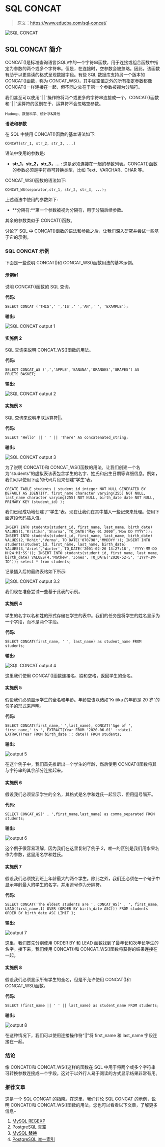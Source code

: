 # SQL CONCAT

> 原文：<https://www.educba.com/sql-concat/>

![SQL CONCAT](img/a11012d9e9b0012c32e9f57e236175a8.png)



## SQL CONCAT 简介

CONCAT()是标准查询语言(SQL)中的一个字符串函数，用于连接或组合函数中指定为参数的两个或多个字符串。但是，在连接时，空参数会被忽略。因此，该函数有助于以更易读的格式呈现数据字段。有些 SQL 数据库支持另一个版本的 CONCAT()函数，称为 CONCAT_WS()，其中除空值之外的所有指定参数都像 CONCAT()一样连接在一起，但不同之处在于第一个参数被视为分隔符。

我们甚至可以使用' || '操作符将两个或更多的字符串连接成一个。CONCAT()函数和' || '运算符的区别在于，运算符不会忽略空参数。

<small>Hadoop、数据科学、统计学&其他</small>

**语法和参数**

在 SQL 中使用 CONCAT()函数的基本语法如下:

`CONCAT(str_1, str_2, str_3, ...)`

语法中使用的参数是:

*   **str_1，str_2，str_3，… :** 这是必须连接在一起的参数列表。CONCAT()函数的参数必须是字符串可转换类型，比如 Text、VARCHAR、CHAR 等。

CONCAT_WS()函数的语法如下:

`CONCAT_WS(separator,str_1, str_2, str_3, ...);`

上述语法中使用的参数如下:

*   **分隔符:**第一个参数被视为分隔符，用于分隔后续参数。

其余的参数类似于 CONCAT()函数。

讨论了 SQL 中 CONCAT()函数的语法和参数之后，让我们深入研究并尝试一些基于它的示例。

### SQL CONCAT 示例

下面是一些说明 CONCAT()和 CONCAT_WS()函数用法的基本示例。

#### 示例#1

说明 CONCAT()函数的 SQL 查询。

**代码:**

`SELECT CONCAT ('THIS',' ','IS',' ','AN',' ', 'EXAMPLE');`

**输出:**

![SQL CONCAT output 1](img/ba71ff749b3bb03d7374fb4e1e449d1e.png)



#### 实施例 2

SQL 查询来说明 CONCAT_WS()函数的用法。

**代码:**

`SELECT
CONCAT_WS (',','APPLE','BANANA','ORANGES','GRAPES')
AS FRUITS_BASKET;`

**输出:**

![SQL CONCAT output 2](img/ffa5b448a32ce4f8bf66dca169efd5a3.png)



#### 实施例 3

SQL 查询来说明串联运算符||。

**代码:**

`SELECT 'Hello' || ' ' || 'There' AS concatenated_string;`

**输出:**

![SQL CONCAT output 3](img/81f7db32b75eb397a21def199ab20cd6.png)



为了说明 CONCAT()和 CONCAT_WS()函数的用法，让我们创建一个名为“students”的虚拟表该表包含学生的名字、姓氏和出生日期等详细信息。例如，我们可以使用下面的代码片段来创建“学生”表。

`CREATE TABLE students
(
student_id integer NOT NULL GENERATED BY DEFAULT AS IDENTITY,
first_name character varying(255) NOT NULL,
last_name character varying(255) NOT NULL,
birth_date date NOT NULL,
PRIMARY KEY (student_id)
);`

我们已经成功地创建了“学生”表。现在让我们在其中插入一些记录来处理。使用下面这段代码插入值。

`INSERT INTO students(student_id, first_name, last_name, birth_date)
VALUES(1,'Kritika','Sharma', TO_DATE('May 01 2000','Mon DD YYYY'));
INSERT INTO students(student_id, first_name, last_name, birth_date)
VALUES(2,'Rohit','Verma', TO_DATE('070798','MMDDYY'));
INSERT INTO students(student_id, first_name, last_name, birth_date)
VALUES(3,'Ariel','Winter', TO_DATE('2001-02-20 13:27:18', 'YYYY-MM-DD HH24:MI:SS'));
INSERT INTO students(student_id, first_name, last_name, birth_date)
VALUES(4,'Mathew','Jones', TO_DATE('2020-52-5', 'IYYY-IW-ID'));
select * from students;`

记录插入后的最终表格如下所示:

![SQL CONCAT output 3.2](img/f28dc9a3b5133cf4a9e939715d0687e6.png)



我们现在准备尝试一些基于此表的示例。

#### 实施例 4

学生的名字以名和姓的形式存储在学生的表中。我们的任务是将学生的姓名显示为一个字段，而不是两个字段。

**代码:**

`SELECT CONCAT(first_name, ' ', last_name) as student_name
FROM students;`

**输出:**

![SQL CONCAT output 4](img/c62059c85feae2f19fa54689d4465b57.png)



这里我们使用 CONCAT()函数连接名、姓和空格，返回学生的全名。

#### 实施例 5

假设我们必须显示学生的全名和年龄。年龄应该以诸如“Kritika 的年龄是 20 岁”的句子的形式来声明。

**代码:**

`SELECT CONCAT(first_name,' ',last_name),
CONCAT('Age of ', first_name,' is ',
EXTRACT(Year FROM '2020-06-01' ::date)- EXTRACT(Year FROM birth_date :: date))
FROM students;`

**输出:**

![output 5](img/38b5f0caff737c3ffabc024236262858.png)



在这个例子中，我们首先推断出一个学生的年龄，然后使用 CONCAT()函数将其与字符串的其余部分连接起来。

#### 实施例 6

假设我们必须显示学生的全名，其格式是名字和姓氏一起显示，但用逗号隔开。

**代码:**

`SELECT CONCAT_WS(' , ',first_name,last_name) as comma_separated
FROM students;`

**输出:**

![output 6](img/a63b3c3592011de05d8961056b90cffe.png)



这个例子很容易理解，因为我们在这里复制了例子 2，唯一的区别是我们用水果名作为参数，这里用名字和姓氏。

#### 实施例 7

假设我们必须找到班上年龄最大的两个学生。除此之外，我们还必须在一个句子中显示年龄最大的学生的名字，并用逗号作为分隔符。

**代码:**

`SELECT CONCAT('The eldest students are ',
CONCAT_WS(' , ', first_name,
LEAD(first_name,1) OVER
(ORDER BY birth_date ASC)))
FROM students
ORDER BY birth_date ASC
LIMIT 1;`

**输出:**

![output 7](img/69da4e82d10fd1de1f69b15cfd81df05.png)



这里，我们首先分别使用 ORDER BY 和 LEAD 函数找到了最年长和次年长学生的名字。接下来，我们使用 CONCAT()和 CONCAT_WS()函数将获得的结果连接在一起。

#### 实施例 8

假设我们必须显示所有学生的全名，但是不允许使用 CONCAT()和 CONCAT_WS()函数。

**代码:**

`SELECT (first_name || ' ' || last_name) as student_name
FROM students;`

**输出:**

![output 8](img/d76a7cb786bf4af46125e821cafe9dcc.png)



在这种情况下，我们可以使用连接操作符“||”将 first_name 和 last_name 字段连接在一起。

### 结论

像 CONCAT()和 CONCAT_WS()这样的函数在 SQL 中用于将两个或多个字符串可转换参数连接成一个字段。这对于以外行人易于阅读的方式显示结果非常有用。

### 推荐文章

这是一个 SQL CONCAT 的指南。在这里，我们讨论 SQL CONCAT 的示例，说明 CONCAT()和 CONCAT_WS()函数的用法。您也可以看看以下文章，了解更多信息–

1.  [MySQL REGEXP](https://www.educba.com/mysql-regexp/)
2.  [PostgreSQL 真空](https://www.educba.com/postgresql-vacuum/)
3.  [MySQL 替换](https://www.educba.com/mysql-replace/)
4.  [PostgreSQL 唯一索引](https://www.educba.com/postgresql-unique-index/)





